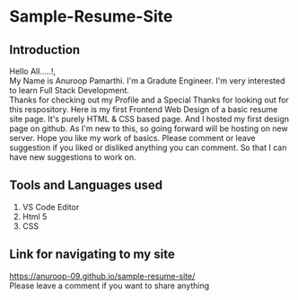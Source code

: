 # Sample-Resume-Site
## Introduction
Hello All.....!, <br>
My Name is Anuroop Pamarthi. I'm a Gradute Engineer. I'm very interested to learn Full Stack Development.<br>
Thanks for checking out my Profile and a Special Thanks for looking out for this respository. Here is my first Frontend Web Design of a basic resume site page. It's purely HTML & CSS based page. And I hosted my first design page on github. As I'm new to this, so going forward will be hosting on new server. Hope you like my work of basics. Please comment or leave suggestion if you liked or disliked anything you can comment. So that I can have new suggestions to work on.<br>

## Tools and Languages used
1. VS Code Editor
2. Html 5
3. CSS

## Link for navigating to my site
https://anuroop-09.github.io/sample-resume-site/ <br>
Please leave a comment if you want to share anything
